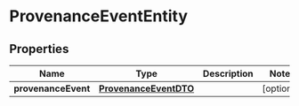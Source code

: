 

# ProvenanceEventEntity

## Properties

Name | Type | Description | Notes
------------ | ------------- | ------------- | -------------
**provenanceEvent** | [**ProvenanceEventDTO**](ProvenanceEventDTO.md) |  |  [optional]



